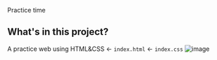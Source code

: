 Practice time

## What's in this project?
A practice web using HTML&CSS
← `index.html`
← `index.css`
![image](https://user-images.githubusercontent.com/68039038/148053921-a392e056-6840-4375-89e0-56b0e7fdcbc4.png)

